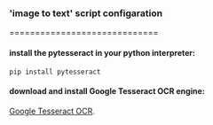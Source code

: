### 'image to text' script configaration 
=============================

#### install the pytesseract in your python interpreter:
```
pip install pytesseract
```

#### download and install Google Tesseract OCR engine:
[Google Tesseract OCR](https://github.com/tesseract-ocr/tesseract).